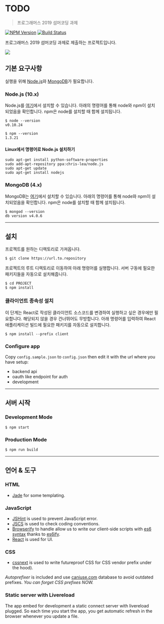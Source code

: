 # TODO
> 프로그래머스 2019 섬머코딩 과제

[![NPM Version][npm-image]][npm-url] [![Build Status][travis-image]][travis-url]


프로그래머스 2019 섬머코딩 과제로 제출하는 프로젝트입니다.

<!-- 실행 화면 캡쳐 -->
![](header.png) 

## 기본 요구사항

<!--  웹서버를 리눅스 기준으로 실행하기 위해 필요한 설치
및 빌드 방법 -->
실행을 위해 [Node.js](https://nodejs.org/ko/)와 [MongoDB](https://www.mongodb.com/)가 필요합니다.

### Node.js (10.x)

Node.js를 [여기](https://nodejs.org/ko/)에서 설치할 수 있습니다.
아래의 명령어를 통해 node와 npm이 설치되었음을 확인합니다.
npm은 node를 설치할 때 함께 설치됩니다.

```shell
$ node --version
v0.10.24

$ npm --version
1.3.21
```

#### Linux에서 명령어로 Node.js 설치하기

```shell
sudo apt-get install python-software-properties
sudo add-apt-repository ppa:chris-lea/node.js
sudo apt-get update
sudo apt-get install nodejs
```

### MongoDB (4.x)
MongoDB는 [여기](https://www.mongodb.com/download-center/community)에서 설치할 수 있습니다.
아래의 명령어를 통해 node와 npm이 설치되었음을 확인합니다.
npm은 node를 설치할 때 함께 설치됩니다.
```shell
$ mongod --version
db version v4.0.6
```

---

## 설치

프로젝트를 원하는 디렉토리로 가져옵니다.

```shell
$ git clone https://url.to.repository
```

프로젝트의 루트 디렉토리로 이동하여 아래 명령어를 실행합니다. 
서버 구동에 필요한 패키지들을 자동으로 설치해줍니다.
```shell
$ cd PROJECT
$ npm install
```

### 클라이언트 종속성 설치
이 단계는 React로 작성된 클라이언트 소스코드를 변경하여 실행하고 싶은 경우에만 필요합니다. 해당되지 않을 경우 건너뛰어도 무방합니다.
아래 명령어를 입력하여 React 애플리케이션 빌드에 필요한 패키지를 자동으로 설치합니다.
```shell
$ npm install --prefix client
```


### Configure app

Copy `config.sample.json` to `config.json` then edit it with the url where you have setup:

- backend api
- oauth like endpoint for auth
- development

---
## 서버 시작

### Development Mode

    $ npm start

### Production Mode

    $ npm run build

---

## 언어 & 도구

### HTML

- [Jade](http://jade-lang.com/) for some templating.

### JavaScript

- [JSHint](http://www.jshint.com/docs/) is used to prevent JavaScript error.
- [JSCS](https://npmjs.org/package/jscs) is used to check coding conventions.
- [Browserify](http://browserify.org/) to handle allow us to write our client-side scripts with [es6 syntax](http://es6.github.io/) thanks to [es6ify](https://github.com/thlorenz/es6ify).
- [React](http://facebook.github.io/react) is used for UI.

### CSS

- [cssnext](http://cssnext.putaindecode.io) is used to write futureproof CSS for CSS vendor prefix under the hood).

_Autoprefixer_ is included and use [caniuse.com](http://caniuse.com/) database to avoid outdated prefixes. _You can forget CSS prefixes NOW._

### Static server with Livereload

The app embed for development a static connect server with livereload plugged.
So each time you start the app, you get automatic refresh in the browser whenever you update a file.

<!-- Markdown link & img dfn's -->
[npm-image]: https://img.shields.io/npm/v/datadog-metrics.svg?style=flat-square
[npm-url]: https://npmjs.org/package/datadog-metrics
[npm-downloads]: https://img.shields.io/npm/dm/datadog-metrics.svg?style=flat-square
[travis-image]: https://img.shields.io/travis/dbader/node-datadog-metrics/master.svg?style=flat-square
[travis-url]: https://travis-ci.org/dbader/node-datadog-metrics
[wiki]: https://github.com/yourname/yourproject/wiki
